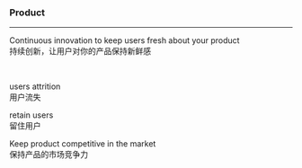 ### Product

<hr>

Continuous innovation to keep users fresh about your product <br>
持续创新，让用户对你的产品保持新鲜感

&nbsp;

users attrition <br>
用户流失 <br>

retain users <br>
留住用户 <br>

Keep product competitive in the market <br>
保持产品的市场竞争力
